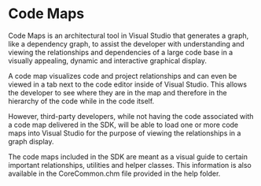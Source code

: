 # Code Maps

Code Maps is an architectural tool in Visual Studio that generates a graph, like a dependency graph, 
to assist the developer with understanding and viewing the relationships and dependencies of a large 
code base in a visually appealing, dynamic and interactive graphical display.

A code map visualizes code and project relationships and can even be viewed in a tab next to the code 
editor inside of Visual Studio. This allows the developer to see where they are in the map and therefore 
in the hierarchy of the code while in the code itself. 

However, third-party developers, while not having the code associated with a code map delivered
in the SDK, will be able to load one or more code maps into Visual Studio for the purpose of viewing the 
relationships in a graph display.

The code maps included in the SDK are meant as a visual guide to certain important relationships, 
utilities and helper classes. This information is also available in the CoreCommon.chm file provided
in the help folder.
